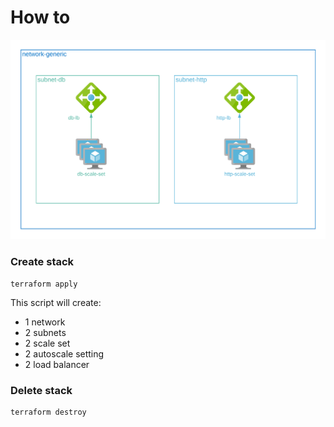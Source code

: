 # How to

![instance with autoscaling](../img/05-autoscaling-group.png "instance with autoscaling")

### Create stack

```
terraform apply
```

This script will create:
-   1 network
-   2 subnets
-   2 scale set
-   2 autoscale setting
-   2 load balancer

### Delete stack

```
terraform destroy
```
